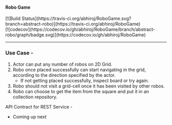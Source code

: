 <h4>Robo Game</h4>
[![Build Status](https://travis-ci.org/abhiroj/RoboGame.svg?branch=abstract-robo)](https://travis-ci.org/abhiroj/RoboGame)
<br/>
[![codecov](https://codecov.io/gh/abhiroj/RoboGame/branch/abstract-robo/graph/badge.svg)](https://codecov.io/gh/abhiroj/RoboGame)
<hr/>
<h3>Use Case -</h3>

  1. Actor can put any number of robos on 2D Grid.
  2. Robo once placed successfully can start navigating in the grid, according to the direction specified by the actor.
      * If not getting placed successfully, inspect board or try again.
  3. Robo should not visit a grid-cell once it has been visited by other robos.
  4. Robo can choose to get the item from the square and put it in an collection repository.

API Contract for REST Service - 

- Coming up next
